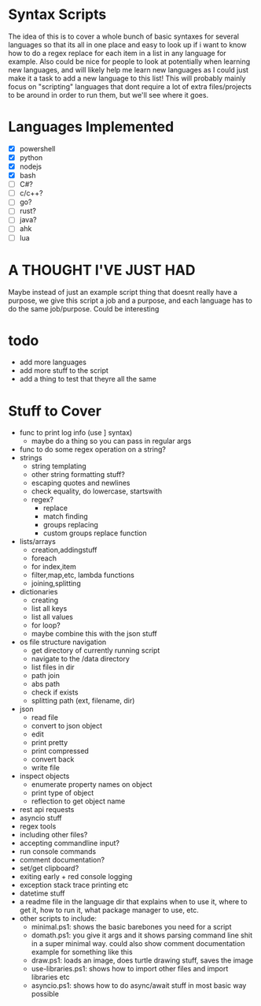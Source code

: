 # Syntax Scripts

The idea of this is to cover a whole bunch of basic syntaxes for several languages so that its all in one place and easy to look up if i want to know how to do a regex replace for each item in a list in any language for example. Also could be nice for people to look at potentially when learning new languages, and will likely help me learn new languages as I could just make it a task to add a new language to this list! This will probably mainly focus on "scripting" languages that dont require a lot of extra files/projects to be around in order to run them, but we'll see where it goes.


# Languages Implemented
- [x] powershell
- [x] python
- [x] nodejs
- [x] bash
- [ ] C#?
- [ ] c/c++?
- [ ] go?
- [ ] rust?
- [ ] java?
- [ ] ahk
- [ ] lua

# A THOUGHT I'VE JUST HAD

Maybe instead of just an example script thing that doesnt really have a purpose, we give this script a job and a purpose, and each language has to do the same job/purpose. Could be interesting

# todo
- add more languages
- add more stuff to the script
- add a thing to test that theyre all the same

# Stuff to Cover
- func to print log info (use ] syntax)
  - maybe do a thing so you can pass in regular args
- func to do some regex operation on a string?
- strings
  - string templating
  - other string formatting stuff?
  - escaping quotes and newlines
  - check equality, do lowercase, startswith
  - regex?
    - replace
    - match finding
    - groups replacing
    - custom groups replace function
- lists/arrays
  - creation,addingstuff
  - foreach
  - for index,item
  - filter,map,etc, lambda functions
  - joining,splitting
- dictionaries
  - creating
  - list all keys
  - list all values
  - for loop?
  - maybe combine this with the json stuff
- os file structure navigation
  - get directory of currently running script
  - navigate to the /data directory
  - list files in dir
  - path join
  - abs path
  - check if exists
  - splitting path (ext, filename, dir)
- json
  - read file
  - convert to json object
  - edit
  - print pretty
  - print compressed
  - convert back
  - write file
- inspect objects
  - enumerate property names on object
  - print type of object
  - reflection to get object name
- rest api requests
- asyncio stuff
- regex tools
- including other files?
- accepting commandline input?
- run console commands
- comment documentation?
- set/get clipboard?
- exiting early + red console logging
- exception stack trace printing etc
- datetime stuff
- a readme file in the language dir that explains when to use it, where to get it, how to run it, what package manager to use, etc.
- other scripts to include:
  - minimal.ps1: shows the basic barebones you need for a script
  - domath.ps1: you give it args and it shows parsing command line shit in a super minimal way. could also show comment documentation example for something like this
  - draw.ps1: loads an image, does turtle drawing stuff, saves the image
  - use-libraries.ps1: shows how to import other files and import libraries etc
  - asyncio.ps1: shows how to do async/await stuff in most basic way possible
